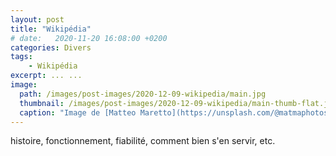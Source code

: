 ```yaml
---
layout: post
title: "Wikipédia"
# date:   2020-11-20 16:08:00 +0200
categories: Divers
tags:
    - Wikipédia
excerpt: ... ...
image:
  path: /images/post-images/2020-12-09-wikipedia/main.jpg
  thumbnail: /images/post-images/2020-12-09-wikipedia/main-thumb-flat.jpg
  caption: "Image de [Matteo Maretto](https://unsplash.com/@matmaphotos)"
---
```



histoire, fonctionnement, fiabilité, comment bien s'en servir, etc.
